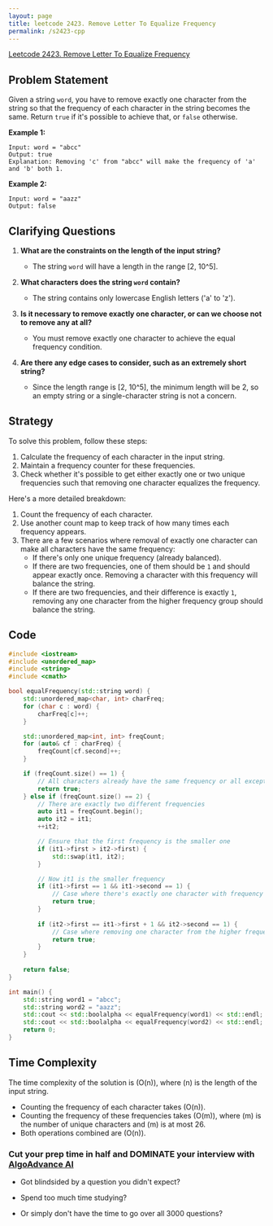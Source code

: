 ```yaml
---
layout: page
title: leetcode 2423. Remove Letter To Equalize Frequency
permalink: /s2423-cpp
---
```

[Leetcode 2423. Remove Letter To Equalize Frequency](https://algoadvance.github.io/algoadvance/l2423)
## Problem Statement

Given a string `word`, you have to remove exactly one character from the string so that the frequency of each character in the string becomes the same. Return `true` if it's possible to achieve that, or `false` otherwise.

**Example 1:**

```
Input: word = "abcc"
Output: true
Explanation: Removing 'c' from "abcc" will make the frequency of 'a' and 'b' both 1.
```

**Example 2:**

```
Input: word = "aazz"
Output: false
```

## Clarifying Questions

1. **What are the constraints on the length of the input string?**
   - The string `word` will have a length in the range [2, 10^5].

2. **What characters does the string `word` contain?**
   - The string contains only lowercase English letters ('a' to 'z').

3. **Is it necessary to remove exactly one character, or can we choose not to remove any at all?**
   - You must remove exactly one character to achieve the equal frequency condition.

4. **Are there any edge cases to consider, such as an extremely short string?**
   - Since the length range is [2, 10^5], the minimum length will be 2, so an empty string or a single-character string is not a concern.

## Strategy

To solve this problem, follow these steps:
1. Calculate the frequency of each character in the input string.
2. Maintain a frequency counter for these frequencies.
3. Check whether it's possible to get either exactly one or two unique frequencies such that removing one character equalizes the frequency.

Here's a more detailed breakdown:
1. Count the frequency of each character.
2. Use another count map to keep track of how many times each frequency appears.
3. There are a few scenarios where removal of exactly one character can make all characters have the same frequency:
   - If there's only one unique frequency (already balanced).
   - If there are two frequencies, one of them should be `1` and should appear exactly once. Removing a character with this frequency will balance the string.
   - If there are two frequencies, and their difference is exactly `1`, removing any one character from the higher frequency group should balance the string.

## Code

```cpp
#include <iostream>
#include <unordered_map>
#include <string>
#include <cmath>

bool equalFrequency(std::string word) {
    std::unordered_map<char, int> charFreq;
    for (char c : word) {
        charFreq[c]++;
    }

    std::unordered_map<int, int> freqCount;
    for (auto& cf : charFreq) {
        freqCount[cf.second]++;
    }

    if (freqCount.size() == 1) {
        // All characters already have the same frequency or all except one
        return true;
    } else if (freqCount.size() == 2) {
        // There are exactly two different frequencies
        auto it1 = freqCount.begin();
        auto it2 = it1;
        ++it2;

        // Ensure that the first frequency is the smaller one
        if (it1->first > it2->first) {
            std::swap(it1, it2);
        }

        // Now it1 is the smaller frequency
        if (it1->first == 1 && it1->second == 1) {
            // Case where there's exactly one character with frequency 1
            return true;
        }
        
        if (it2->first == it1->first + 1 && it2->second == 1) {
            // Case where removing one character from the higher frequency
            return true;
        }
    }
  
    return false;
}

int main() {
    std::string word1 = "abcc";
    std::string word2 = "aazz";
    std::cout << std::boolalpha << equalFrequency(word1) << std::endl; // true
    std::cout << std::boolalpha << equalFrequency(word2) << std::endl; // false
    return 0;
}
```

## Time Complexity

The time complexity of the solution is \(O(n)\), where \(n\) is the length of the input string.
- Counting the frequency of each character takes \(O(n)\).
- Counting the frequency of these frequencies takes \(O(m)\), where \(m\) is the number of unique characters and \(m\) is at most 26.
- Both operations combined are \(O(n)\).


### Cut your prep time in half and DOMINATE your interview with [AlgoAdvance AI](https://algoAdvance.com)

- Got blindsided by a question you didn't expect?

- Spend too much time studying?

- Or simply don't have the time to go over all 3000 questions?

